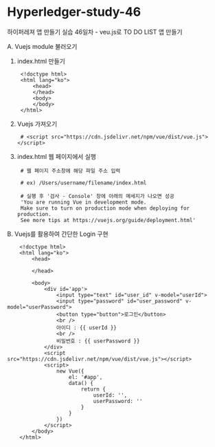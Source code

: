 # Hyperledger-study-46

하이퍼레져 앱 만들기 실습 46일차 - veu.js로 TO DO LIST 앱 만들기

A. Vuejs module 불러오기

1. index.html 만들기

        <!doctype html>
        <html lang="ko">
            <head>
            </head>
            <body>
            </body>
        </html>

2. Vuejs 가져오기

        # <script src="https://cdn.jsdelivr.net/npm/vue/dist/vue.js"></script>

3. index.html 웹 페이지에서 실행

        # 웹 페이지 주소창에 해당 파일 주소 입력

        # ex) /Users/username/filename/index.html

        # 실행 후 '검사 - Console' 창에 아래의 메세지가 나오면 성공
        'You are running Vue in development mode.
        Make sure to turn on production mode when deploying for production.
        See more tips at https://vuejs.org/guide/deployment.html'


B. Vuejs를 활용하여 간단한 Login 구현

        <!doctype html>
        <html lang="ko">
            <head>

            </head>

            <body>
                <div id='app'>
                    <input type="text" id="user_id" v-model="userId">
                    <input type="password" id="user_password" v-model="userPassword">
                    <button type="button">로그인</button>
                    <br />
                    아이디 : {{ userId }}
                    <br />
                    비밀번호 : {{ userPassword }}
                </div>
                <script src="https://cdn.jsdelivr.net/npm/vue/dist/vue.js"></script>
                <script>
                    new Vue({
                        el: '#app',
                        data() {
                            return {
                                userId: '',
                                userPassword: ''
                            }
                        }
                    })
                </script>
            </body>
        </html>
